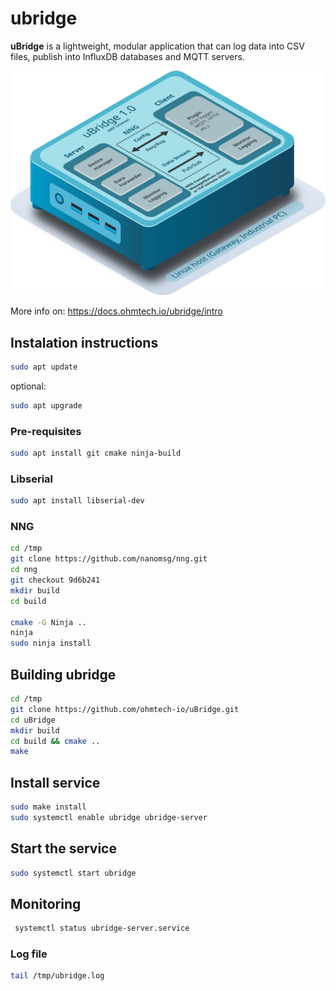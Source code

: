 # ubridge
__uBridge__ is a lightweight, modular application that can log data into CSV files, publish into InfluxDB databases and MQTT servers.

![uBridge](/img/ubridge-diagram.svg)

More info on: https://docs.ohmtech.io/ubridge/intro

## Instalation instructions
```bash
sudo apt update
```
optional:
```bash
sudo apt upgrade
```

### Pre-requisites 
```bash
sudo apt install git cmake ninja-build
```

<!-- sudo apt-get install build-essential gawk gcc g++ gfortran git texinfo bison  wget bzip2 libncurses-dev libssl-dev openssl zlib1g-dev -->


### Libserial

```bash
sudo apt install libserial-dev
```


### NNG

```bash
cd /tmp
git clone https://github.com/nanomsg/nng.git
cd nng
git checkout 9d6b241
mkdir build
cd build

cmake -G Ninja ..
ninja
sudo ninja install
```
## Building ubridge

```bash
cd /tmp
git clone https://github.com/ohmtech-io/uBridge.git
cd uBridge
mkdir build 
cd build && cmake ..
make
```

## Install service

```bash
sudo make install
sudo systemctl enable ubridge ubridge-server
```

## Start the service
``` bash
sudo systemctl start ubridge
```

## Monitoring
```bash
 systemctl status ubridge-server.service
 ```

### Log file
```bash
tail /tmp/ubridge.log
```
